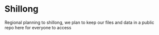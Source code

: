 # Shillong
Regional planning to shillong, we plan to keep our files and data in a public repo here for everyone to access
